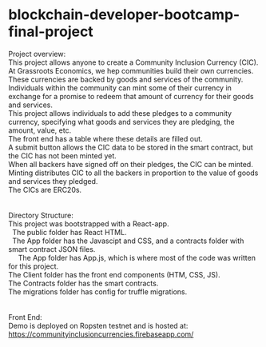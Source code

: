 # blockchain-developer-bootcamp-final-project

Project overview:<br />
This project allows anyone to create a Community Inclusion Currency (CIC).<br />
At Grassroots Economics, we hep communities build their own currencies.<br />
These currencies are backed by goods and services of the community.<br />
Individuals within the community can mint some of their currency in exchange for a promise to redeem that amount of currency for their goods and services.<br />
This project allows individuals to add these pledges to a community currency, specifying what goods and services they are pledging, the amount, value, etc.<br />
The front end has a table where these details are filled out.<br />
A submit button allows the CIC data to be stored in the smart contract, but the CIC has not been minted yet.<br />
When all backers have signed off on their pledges, the CIC can be minted.<br />
Minting distributes CIC to all the backers in proportion to the value of goods and services they pledged.<br />
The CICs are ERC20s.<br />
<br />
<br />
Directory Structure:<br />
This project was bootstrapped with a React-app.<br />
 
	The public folder has React HTML.<br />
 
	The App folder has the Javascipt and CSS, and a contracts folder with smart contract JSON files.<br />
  
  &nbsp;&nbsp;The App folder has App.js, which is where most of the code was written for this project.<br />
The Client folder has the front end components (HTM, CSS, JS).<br />
The Contracts folder has the smart contracts.<br />
The migrations folder has config for truffle migrations.<br />
<br />
<br />
Front End:<br />
Demo is deployed on Ropsten testnet and is hosted at:<br />
https://communityinclusioncurrencies.firebaseapp.com/


